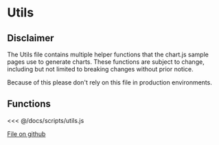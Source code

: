 # Utils

## Disclaimer
The Utils file contains multiple helper functions that the chart.js sample pages use to generate charts.
These functions are subject to change, including but not limited to breaking changes without prior notice.

Because of this please don't rely on this file in production environments.

## Functions

<<< @/docs/scripts/utils.js

[File on github](https://github.com/chartjs/Chart.js/blob/master/docs/scripts/utils.js)

